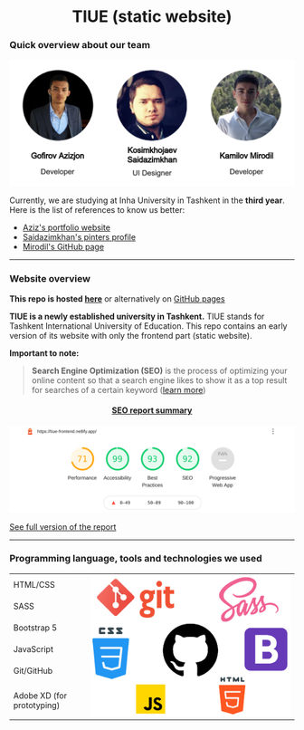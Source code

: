 <h1 align="center">TIUE (static website)</h1>

### Quick overview about our team
<img src="/root/images/markdown/team.png">

<p>Currently, we are studying at Inha University in Tashkent in the <strong>third year</strong>. Here is the list of references to know us better:</p>
<ul>
    <li><a href="https://azizgofirov.github.io/portfolio/">Aziz's portfolio website</a></li>
    <li><a href="https://www.pinterest.com/amirtemur4701">Saidazimkhan's pinters profile</a></li>
    <li><a href="https://github.com/mirodil1999">Mirodil's GitHub page</a></li>
</ul>

---

### Website overview
**This repo is hosted [here](https://tiue-frontend.netlify.app/)** or alternatively on [GitHub pages](https://mirodil1999.github.io/TIUE/root/)

**TIUE is a newly established university in Tashkent.** TIUE stands for Tashkent International University of Education. This repo contains an early version of its website with only the frontend part (static website).

**Important to note:**
>**Search Engine Optimization (SEO)** is the process of optimizing your online content so that a search engine likes to show it as a top result for searches of a certain keyword ([learn more](https://developers.google.com/search/docs/beginner/seo-starter-guide#getting-started))

<a href="SEO-report.pdf">
    <h4 align="center">SEO report summary</h4>
    <img src="/root/images/markdown/SEO-report-results.png" alt="SEO results">
</a>

[See full version of the report](SEO-report.pdf)

---

### Programming language, tools and technologies we used
<table>
    <tbody>
        <tr>
            <td>HTML/CSS</td>
            <td rowspan=6><img src="/root/images/markdown/stack.png"></td>
        </tr>
        <tr>
            <td>SASS</td>
        </tr>
        <tr>
            <td>Bootstrap 5</td>
        </tr>
        <tr>
            <td>JavaScript</td>
        </tr>
        <tr>
            <td>Git/GitHub</td>
        </tr>
        <tr>
            <td>Adobe XD (for prototyping)</td>
        </tr>
    </tbody>
</table>
 
